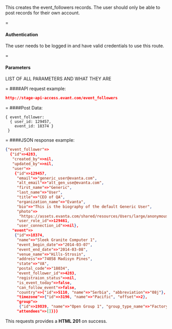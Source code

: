 <!-- --- title: POST /event_followers -->

This creates the event_followers records. The user should only be able to post records for their own account.

=
#### Authentication

The user needs to be logged in and have valid credentials to use this route.

=
#### Parameters

LIST OF ALL PARAMETERS AND WHAT THEY ARE

=
####API request example:
```json
http://stage-api-access.evant.com/event_followers
```

=
####Post Data:
```
{ event_follower: 
  { user_id: 129457, 
    event_id: 18374 } 
 }
```
=
####JSON response example:

```json
{"event_follower"=>
  {"id"=>4283,
   "created_by"=>nil,
   "updated_by"=>nil,
   "user"=>
    {"id"=>129457,
     "email"=>"generic_user@evanta.com",
     "alt_email"=>"alt_gen_use@evanta.com",
     "first_name"=>"Generic",
     "last_name"=>"User",
     "title"=>"CEO of QA",
     "organization_name"=>"Evanta",
     "bio"=>"This is the biography of the default Generic User",
     "photo"=>
      "https://assets.evanta.com/shared/resources/Users/large/anonymous2.jpg",
     "user_role_id"=>129461,
     "user_connection_id"=>nil},
   "event"=>
    {"id"=>18374,
     "name"=>"Sleek Granite Computer 1",
     "event_begin_date"=>"2014-03-07",
     "event_end_date"=>"2014-03-08",
     "venue_name"=>"Hills-Strosin",
     "address"=>"74058 Madisyn Pines",
     "state"=>"VA",
     "postal_code"=>"18034",
     "event_follower_id"=>4283,
     "registraion_status"=>nil,
     "is_event_today"=>false,
     "can_follow_event"=>false,
     "country"=>{"id"=>5110, "name"=>"Serbia", "abbreviation"=>"08j"},
     "timezone"=>{"id"=>3196, "name"=>"Pacific", "offset"=>2},
     "group"=>
      {"id"=>19839, "name"=>"Open Group 1", "group_type_name"=>"Factory:Open"},
     "attendees"=>[]}}}
```

This requests provides a <strong>HTML 201</strong> on success.